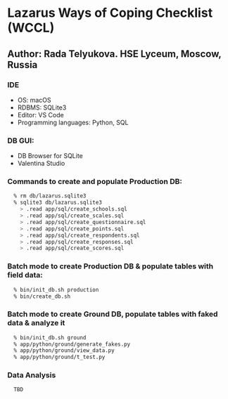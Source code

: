 #   Lazarus Ways of Coping Checklist (WCCL)

## Author: Rada Telyukova. HSE Lyceum, Moscow, Russia

### IDE
* OS:       macOS
* RDBMS:    SQLite3
* Editor:   VS Code
* Programming languages: Python, SQL

### DB GUI:
  - DB Browser for SQLite
  - Valentina Studio

### Commands to create and populate Production DB:
```sh
  % rm db/lazarus.sqlite3
  % sqlite3 db/lazarus.sqlite3
    > .read app/sql/create_schools.sql
    > .read app/sql/create_scales.sql
    > .read app/sql/create_questionnaire.sql
    > .read app/sql/create_points.sql
    > .read app/sql/create_respondents.sql
    > .read app/sql/create_responses.sql
    > .read app/sql/create_scores.sql
```

###  Batch mode to create Production DB & populate tables with field data:
```sh
  % bin/init_db.sh production
  % bin/create_db.sh
```
###  Batch mode to create Ground DB, populate tables with faked data & analyze it
```sh
  % bin/init_db.sh ground
  % app/python/ground/generate_fakes.py
  % app/python/ground/view_data.py
  % app/python/ground/t_test.py
```

### Data Analysis
```
  TBD
```
